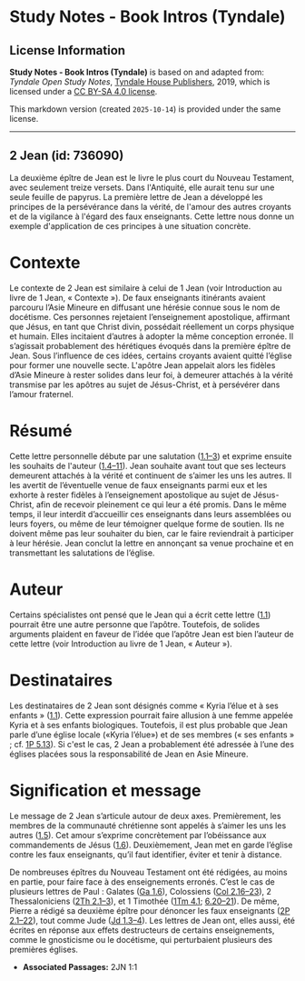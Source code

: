 # Study Notes - Book Intros (Tyndale)

## License Information

**Study Notes - Book Intros (Tyndale)** is based on and adapted from: _Tyndale Open Study Notes_, [Tyndale House Publishers](https://tyndaleopenresources.com/), 2019, which is licensed under a [CC BY-SA 4.0 license](https://creativecommons.org/licenses/by-sa/4.0/legalcode.en).

This markdown version (created `2025-10-14`) is provided under the same license.



--------------------------------

## 2 Jean (id: 736090)

La deuxième épître de Jean est le livre le plus court du Nouveau Testament, avec seulement treize versets. Dans l'Antiquité, elle aurait tenu sur une seule feuille de papyrus. La première lettre de Jean a développé les principes de la persévérance dans la vérité, de l'amour des autres croyants et de la vigilance à l'égard des faux enseignants. Cette lettre nous donne un exemple d'application de ces principes à une situation concrète.

Contexte
========

Le contexte de 2 Jean est similaire à celui de 1 Jean (voir Introduction au livre de 1 Jean, « Contexte »). De faux enseignants itinérants avaient parcouru l’Asie Mineure en diffusant une hérésie connue sous le nom de docétisme. Ces personnes rejetaient l’enseignement apostolique, affirmant que Jésus, en tant que Christ divin, possédait réellement un corps physique et humain. Elles incitaient d’autres à adopter la même conception erronée. Il s’agissait probablement des hérétiques évoqués dans la première épître de Jean. Sous l’influence de ces idées, certains croyants avaient quitté l’église pour former une nouvelle secte. L'apôtre Jean appelait alors les fidèles d’Asie Mineure à rester solides dans leur foi, à demeurer attachés à la vérité transmise par les apôtres au sujet de Jésus\-Christ, et à persévérer dans l’amour fraternel.

Résumé
======

Cette lettre personnelle débute par une salutation ([1\.1–3](https://ref.ly/2John1:1-2John1:3)) et exprime ensuite les souhaits de l'auteur ([1\.4–11](https://ref.ly/2John1:4-2John1:11)). Jean souhaite avant tout que ses lecteurs demeurent attachés à la vérité et continuent de s’aimer les uns les autres. Il les avertit de l’éventuelle venue de faux enseignants parmi eux et les exhorte à rester fidèles à l’enseignement apostolique au sujet de Jésus\-Christ, afin de recevoir pleinement ce qui leur a été promis. Dans le même temps, il leur interdit d’accueillir ces enseignants dans leurs assemblées ou leurs foyers, ou même de leur témoigner quelque forme de soutien. Ils ne doivent même pas leur souhaiter du bien, car le faire reviendrait à participer à leur hérésie. Jean conclut la lettre en annonçant sa venue prochaine et en transmettant les salutations de l’église.

Auteur
======

Certains spécialistes ont pensé que le Jean qui a écrit cette lettre ([1\.1](https://ref.ly/2John1:1)) pourrait être une autre personne que l’apôtre. Toutefois, de solides arguments plaident en faveur de l’idée que l’apôtre Jean est bien l’auteur de cette lettre (voir Introduction au livre de 1 Jean, « Auteur »).

Destinataires
=============

Les destinataires de 2 Jean sont désignés comme « Kyria l’élue et à ses enfants » ([1\.1](https://ref.ly/2John1:1)). Cette expression pourrait faire allusion à une femme appelée Kyria et à ses enfants biologiques. Toutefois, il est plus probable que Jean parle d’une église locale («Kyria l’élue») et de ses membres (« ses enfants » ; cf. [1P 5\.13](https://ref.ly/1Pet5:13)). Si c'est le cas, 2 Jean a probablement été adressée à l’une des églises placées sous la responsabilité de Jean en Asie Mineure.

Signification et message
========================

Le message de 2 Jean s’articule autour de deux axes. Premièrement, les membres de la communauté chrétienne sont appelés à s’aimer les uns les autres ([1\.5](https://ref.ly/2John1:5)). Cet amour s’exprime concrètement par l’obéissance aux commandements de Jésus ([1\.6](https://ref.ly/2John1:6)). Deuxièmement, Jean met en garde l’église contre les faux enseignants, qu’il faut identifier, éviter et tenir à distance.

De nombreuses épîtres du Nouveau Testament ont été rédigées, au moins en partie, pour faire face à des enseignements erronés. C’est le cas de plusieurs lettres de Paul : Galates ([Ga 1\.6](https://ref.ly/Gal1:6)), Colossiens ([Col 2\.16–23](https://ref.ly/Col2:16-Col2:23)), 2 Thessaloniciens ([2Th 2\.1–3](https://ref.ly/2Thess2:1-2Thess2:3)), et 1 Timothée ([1Tm 4\.1](https://ref.ly/1Tim4:1); [6\.20–21](https://ref.ly/1Tim6:20-1Tim6:21)). De même, Pierre a rédigé sa deuxième épître pour dénoncer les faux enseignants ([2P 2\.1–22](https://ref.ly/2Pet2:1-2Pet2:22)), tout comme Jude ([Jd 1\.3–4](https://ref.ly/Jude1:3-Jude1:4)). Les lettres de Jean ont, elles aussi, été écrites en réponse aux effets destructeurs de certains enseignements, comme le gnosticisme ou le docétisme, qui perturbaient plusieurs des premières églises.

* **Associated Passages:** 2JN 1:1

